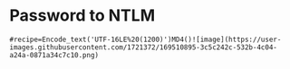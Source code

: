 # Password to NTLM

```
#recipe=Encode_text('UTF-16LE%20(1200)')MD4()![image](https://user-images.githubusercontent.com/1721372/169510895-3c5c242c-532b-4c04-a24a-0871a34c7c10.png)
```
